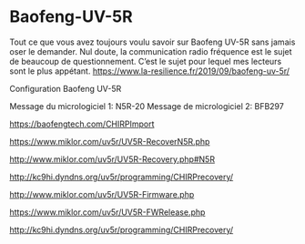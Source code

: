 # Baofeng-UV-5R

Tout ce que vous avez toujours voulu savoir sur Baofeng UV-5R sans jamais oser le demander. Nul doute, la communication radio fréquence est le sujet de beaucoup de questionnement. C’est le sujet pour lequel mes lecteurs sont le plus appétant.
https://www.la-resilience.fr/2019/09/baofeng-uv-5r/


Configuration Baofeng UV-5R

Message du micrologiciel 1: N5R-20
Message de micrologiciel 2: BFB297

https://baofengtech.com/CHIRPImport

https://www.miklor.com/uv5r/UV5R-RecoverN5R.php

http://www.miklor.com/uv5r/UV5R-Recovery.php#N5R

http://kc9hi.dyndns.org/uv5r/programming/CHIRPrecovery/

http://www.miklor.com/uv5r/UV5R-Firmware.php

https://www.miklor.com/uv5r/UV5R-FWRelease.php


http://kc9hi.dyndns.org/uv5r/programming/CHIRPrecovery/
